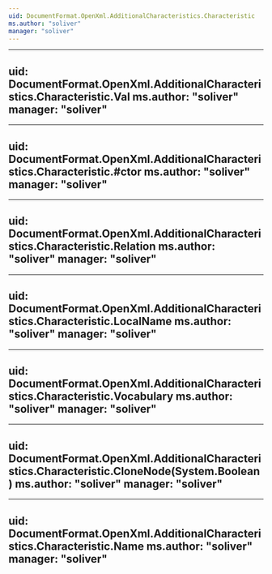 ```yaml
---
uid: DocumentFormat.OpenXml.AdditionalCharacteristics.Characteristic
ms.author: "soliver"
manager: "soliver"
---
```


---
uid: DocumentFormat.OpenXml.AdditionalCharacteristics.Characteristic.Val
ms.author: "soliver"
manager: "soliver"
---

---
uid: DocumentFormat.OpenXml.AdditionalCharacteristics.Characteristic.#ctor
ms.author: "soliver"
manager: "soliver"
---

---
uid: DocumentFormat.OpenXml.AdditionalCharacteristics.Characteristic.Relation
ms.author: "soliver"
manager: "soliver"
---

---
uid: DocumentFormat.OpenXml.AdditionalCharacteristics.Characteristic.LocalName
ms.author: "soliver"
manager: "soliver"
---

---
uid: DocumentFormat.OpenXml.AdditionalCharacteristics.Characteristic.Vocabulary
ms.author: "soliver"
manager: "soliver"
---

---
uid: DocumentFormat.OpenXml.AdditionalCharacteristics.Characteristic.CloneNode(System.Boolean)
ms.author: "soliver"
manager: "soliver"
---

---
uid: DocumentFormat.OpenXml.AdditionalCharacteristics.Characteristic.Name
ms.author: "soliver"
manager: "soliver"
---
